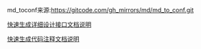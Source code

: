 md_toconf来源:https://gitcode.com/gh_mirrors/md/md_to_conf.git

[快速生成详细设计接口文档说明](python\used.md)

[快速生成代码注释文档说明](src\main\resources\Readme.md)



